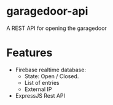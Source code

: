# garagedoor-api
A REST API for opening the garagedoor

# Features
- Firebase realtime database:
	- State: Open / Closed.
	- List of entries
	- External IP
- ExpressJS Rest API
